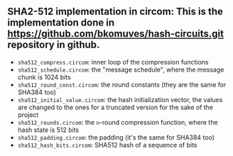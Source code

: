 
SHA2-512 implementation in circom:
This is the implementation done in https://github.com/bkomuves/hash-circuits.git repository in github. 
---------------------------------

- `sha512_compress.circom`: inner loop of the compression functions
- `sha512_schedule.circom`: the "message schedule", where the message chunk is 1024 bits
- `sha512_round_const.circom`: the round constants (they are the same for SHA384 too)
- `sha512_initial_value.circom`: the hash initialization vector, the values are changed to the ones for a truncated version for the sake of the project
- `sha512_rounds.circom`: the `n`-round compression function, where the hash state is 512 bits
- `sha512_padding.circom`: the padding (it's the same for SHA384 too)
- `sha512_hash_bits.circom`: SHA512 hash of a sequence of bits
